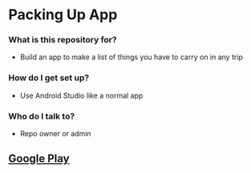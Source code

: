 # Packing Up App #

### What is this repository for? ###

* Build an app to make a list of things you have to carry on in any trip

### How do I get set up? ###

* Use Android Studio like a normal app

### Who do I talk to? ###

* Repo owner or admin

## [Google Play](https://play.google.com/store/apps/details?id=packingup.core.activities) ##